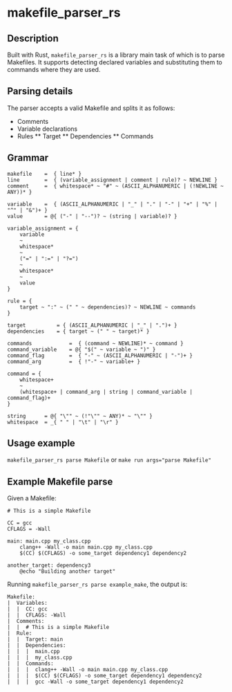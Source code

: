 # makefile_parser_rs

## Description
Built with Rust, `makefile_parser_rs` is a library main task of which is to parse Makefiles.
It supports detecting declared variables and substituting them to commands where they are used.

## Parsing details
The parser accepts a valid Makefile and splits it as follows:
* Comments
* Variable declarations
* Rules
** Target
** Dependencies
** Commands

## Grammar
```
makefile	=  { line* }
line		=  { (variable_assignment | comment | rule)? ~ NEWLINE }
comment		=  { whitespace* ~ "#" ~ (ASCII_ALPHANUMERIC | (!NEWLINE ~ ANY))* }

variable	=  { (ASCII_ALPHANUMERIC | "_" | "." | "-" | "+" | "%" | "^" | "&")+ }
value		= @{ ("-" | "--")? ~ (string | variable)? }

variable_assignment = {
	variable
	~
	whitespace*
	~
	("=" | ":=" | "?=")
	~
	whitespace*
	~
	value
}

rule = {
	target ~ ":" ~ (" " ~ dependencies)? ~ NEWLINE ~ commands
}

target			= { (ASCII_ALPHANUMERIC | "_" | ".")+ }
dependencies	= { target ~ (" " ~ target)* }

commands			=  { (command ~ NEWLINE)* ~ command }
command_variable	= @{ "$(" ~ variable ~ ")" }
command_flag		=  { "-" ~ (ASCII_ALPHANUMERIC | "-")+ }
command_arg			=  { !"-" ~ variable+ }

command = {
	whitespace+
	~
	(whitespace+ | command_arg | string | command_variable | command_flag)+
}

string		= @{ "\"" ~ (!"\"" ~ ANY)* ~ "\"" }
whitespace	= _{ " " | "\t" | "\r" }
```

## Usage example
`makefile_parser_rs parse Makefile`
or
`make run args="parse Makefile"`

## Example Makefile parse
Given a Makefile:
```
# This is a simple Makefile

CC = gcc
CFLAGS = -Wall

main: main.cpp my_class.cpp
    clang++ -Wall -o main main.cpp my_class.cpp
    $(CC) $(CFLAGS) -o some_target dependency1 dependency2

another_target: dependency3
    @echo "Building another target"
```

Running `makefile_parser_rs parse example_make`, the output is:

```
Makefile:
|  Variables:
|  |  CC: gcc
|  |  CFLAGS: -Wall
|  Comments:
|  |  # This is a simple Makefile
|  Rule:
|  |  Target: main
|  |  Dependencies:
|  |  |  main.cpp
|  |  |  my_class.cpp
|  |  Commands:
|  |  |  clang++ -Wall -o main main.cpp my_class.cpp
|  |  |  $(CC) $(CFLAGS) -o some_target dependency1 dependency2
|  |  |  gcc -Wall -o some_target dependency1 dependency2
```